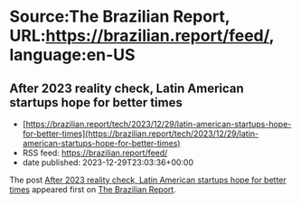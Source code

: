 # Source:The Brazilian Report, URL:https://brazilian.report/feed/, language:en-US

## After 2023 reality check, Latin American startups hope for better times
 - [https://brazilian.report/tech/2023/12/29/latin-american-startups-hope-for-better-times](https://brazilian.report/tech/2023/12/29/latin-american-startups-hope-for-better-times)
 - RSS feed: https://brazilian.report/feed/
 - date published: 2023-12-29T23:03:36+00:00

<p>The post <a href="https://brazilian.report/tech/2023/12/29/latin-american-startups-hope-for-better-times/">After 2023 reality check, Latin American startups hope for better times</a> appeared first on <a href="https://brazilian.report">The Brazilian Report</a>.</p>


